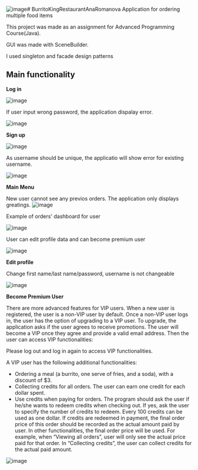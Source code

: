 ![image](https://github.com/AnaRomanovaWork/BurritoKingRestaurantAnaRomanova/assets/113778877/5c128127-549a-4a3d-b8af-dffddfbaf706)# BurritoKingRestaurantAnaRomanova
Application for ordering multiple food items

This project was made as an assignment for Advanced Programming Course(Java).

GUI was made with SceneBuilder.

I used singleton and facade design patterns

## Main functionality

**Log in**


![image](https://github.com/AnaRomanovaWork/BurritoKingRestaurantAnaRomanova/assets/113778877/17d25612-9aec-4775-8b55-fe7bf2ecc741)

If user input wrong password, the application dispalay error.

![image](https://github.com/AnaRomanovaWork/BurritoKingRestaurantAnaRomanova/assets/113778877/520d19e8-4bd2-4a7a-8801-96a478b9240b)


**Sign up**

![image](https://github.com/AnaRomanovaWork/BurritoKingRestaurantAnaRomanova/assets/113778877/945e346b-6957-4193-9d39-062dd154db06)

As username should be unique, the applicatio will show error for existing username.

![image](https://github.com/AnaRomanovaWork/BurritoKingRestaurantAnaRomanova/assets/113778877/e0db8b75-9084-4243-a721-019c68a3343a)


**Main Menu**

New user cannot see any previos orders. The application only displays greatings.
![image](https://github.com/AnaRomanovaWork/BurritoKingRestaurantAnaRomanova/assets/113778877/41426cc9-f3a2-4810-8bae-1a993817c157)

Example of orders' dashboard for user

![image](https://github.com/AnaRomanovaWork/BurritoKingRestaurantAnaRomanova/assets/113778877/c4eaf7bc-3c97-4991-9732-6f7ff1f950a1)

User can edit profile data and can become premium user

![image](https://github.com/AnaRomanovaWork/BurritoKingRestaurantAnaRomanova/assets/113778877/3e5ca693-42b3-4cbb-bb39-34b963d9df75)

**Edit profile**

Change first name/last name/password, username is not changeable

![image](https://github.com/AnaRomanovaWork/BurritoKingRestaurantAnaRomanova/assets/113778877/5a63f338-7134-4591-bfa6-9ff9f35fb6c3)

**Become Premium User**

There are more advanced features for VIP users. When a new user is registered, the user is a non-VIP user by default. Once a non-VIP user logs in, the user has the option of upgrading to a VIP user. To upgrade, the application asks if the user agrees to receive promotions.
The user will become a VIP once they agree and provide a valid email address. Then the user can
access VIP functionalities:

Please log out and log in again to access VIP functionalities.

A VIP user has the following additional functionalities:
* Ordering a meal (a burrito, one serve of fries, and a soda), with a discount of $3.
* Collecting credits for all orders. The user can earn one credit for each dollar spent.
* Use credits when paying for orders. The program should ask the user if he/she wants to redeem credits when checking out. If yes, ask the user to specify the number of credits to redeem. Every 100 credits can be used as one dollar. If credits are redeemed in payment, the final order price of this order should be recorded as the actual amount paid by user. In other functionalities, the final order price will be used. For example, when “Viewing all orders”, user will only see the actual price paid for that order. In “Collecting credits”, the user can collect credits for the actual paid amount.

![image](https://github.com/AnaRomanovaWork/BurritoKingRestaurantAnaRomanova/assets/113778877/3eed3f96-cbaf-49ba-9e29-802450030546)




